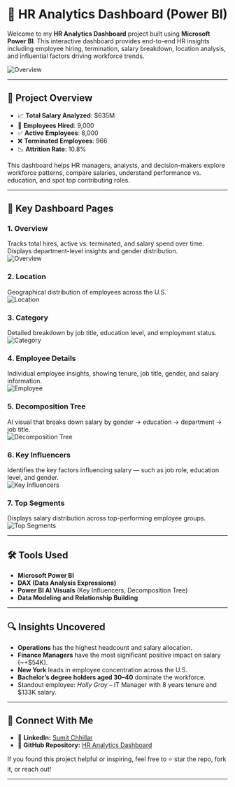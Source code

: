 # 🧠 HR Analytics Dashboard (Power BI)

Welcome to my **HR Analytics Dashboard** project built using **Microsoft Power BI**. This interactive dashboard provides end-to-end HR insights including employee hiring, termination, salary breakdown, location analysis, and influential factors driving workforce trends.

![Overview](overview.png)

---

## 📌 Project Overview

- 📈 **Total Salary Analyzed**: $635M  
- 👥 **Employees Hired**: 9,000  
- ✅ **Active Employees**: 8,000  
- ❌ **Terminated Employees**: 966  
- 📉 **Attrition Rate**: 10.8%

This dashboard helps HR managers, analysts, and decision-makers explore workforce patterns, compare salaries, understand performance vs. education, and spot top contributing roles.

---

## 🎯 Key Dashboard Pages

### 1. Overview
Tracks total hires, active vs. terminated, and salary spend over time. Displays department-level insights and gender distribution.  
![Overview](overview.png)

### 2. Location
Geographical distribution of employees across the U.S.  
![Location](location.png)

### 3. Category
Detailed breakdown by job title, education level, and employment status.  
![Category](category.png)

### 4. Employee Details
Individual employee insights, showing tenure, job title, gender, and salary information.  
![Employee](employee.png)

### 5. Decomposition Tree
AI visual that breaks down salary by gender → education → department → job title.  
![Decomposition Tree](decomposition.png)

### 6. Key Influencers
Identifies the key factors influencing salary — such as job role, education level, and gender.  
![Key Influencers](key_influencers.png)

### 7. Top Segments
Displays salary distribution across top-performing employee groups.  
![Top Segments](top_segments.png)

---

## 🛠 Tools Used

- **Microsoft Power BI**
- **DAX (Data Analysis Expressions)**
- **Power BI AI Visuals** (Key Influencers, Decomposition Tree)
- **Data Modeling and Relationship Building**

---

## 🔍 Insights Uncovered

- **Operations** has the highest headcount and salary allocation.
- **Finance Managers** have the most significant positive impact on salary (~+$54K).
- **New York** leads in employee concentration across the U.S.
- **Bachelor’s degree holders aged 30–40** dominate the workforce.
- Standout employee: *Holly Gray* – IT Manager with 8 years tenure and $133K salary.

---

## 🤝 Connect With Me

- 💼 **LinkedIn:** [Sumit Chhillar](https://www.linkedin.com/in/sumit-chhillar-020a36323/)  
- 🔗 **GitHub Repository:** [HR Analytics Dashboard](https://github.com/Sumit170694/HR-Analysis-PBi)

If you found this project helpful or inspiring, feel free to ⭐ star the repo, fork it, or reach out!

---


